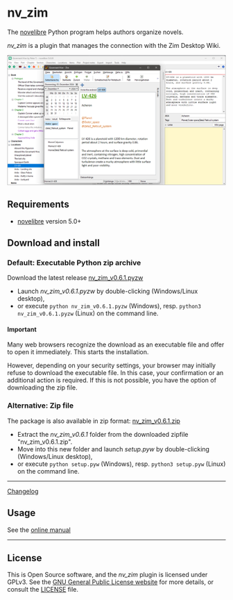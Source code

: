 # nv_zim

The [novelibre](https://github.com/peter88213/novelibre/) Python program helps authors organize novels.  

*nv_zim* is a plugin that manages the connection with the Zim Desktop Wiki.

![Screenshot](docs/Screenshots/screen01.png)

## Requirements

- [novelibre](https://github.com/peter88213/novelibre/) version 5.0+

## Download and install

### Default: Executable Python zip archive

Download the latest release [nv_zim_v0.6.1.pyzw](https://github.com/peter88213/nv_zim/raw/main/dist/nv_zim_v0.6.1.pyzw)

- Launch *nv_zim_v0.6.1.pyzw* by double-clicking (Windows/Linux desktop),
- or execute `python nv_zim_v0.6.1.pyzw` (Windows), resp. `python3 nv_zim_v0.6.1.pyzw` (Linux) on the command line.

#### Important

Many web browsers recognize the download as an executable file and offer to open it immediately. 
This starts the installation.

However, depending on your security settings, your browser may 
initially  refuse  to download the executable file. 
In this case, your confirmation or an additional action is required. 
If this is not possible, you have the option of downloading 
the zip file. 


### Alternative: Zip file

The package is also available in zip format: [nv_zim_v0.6.1.zip](https://github.com/peter88213/nv_zim/raw/main/dist/nv_zim_v0.6.1.zip)

- Extract the *nv_zim_v0.6.1* folder from the downloaded zipfile "nv_zim_v0.6.1.zip".
- Move into this new folder and launch *setup.pyw* by double-clicking (Windows/Linux desktop), 
- or execute `python setup.pyw` (Windows), resp. `python3 setup.pyw` (Linux) on the command line.

---

[Changelog](docs/changelog.md)

## Usage

See the [online manual](docs/usage.md)

---

## License

This is Open Source software, and the *nv_zim* plugin is licensed under GPLv3. See the
[GNU General Public License website](https://www.gnu.org/licenses/gpl-3.0.en.html) for more
details, or consult the [LICENSE](https://github.com/peter88213/nv_zim/blob/main/LICENSE) file.
